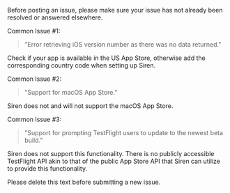 Before posting an issue, please make sure your issue has not already been resolved or answered elsewhere.

Common Issue #1:
> "Error retrieving iOS version number as there was no data returned."

Check if your app is available in the US App Store, otherwise add the corresponding country code when setting up Siren.

Common Issue #2:
> "Support for macOS App Store."

Siren does not and will not support the macOS App Store.

Common Issue #3:
> "Support for prompting TestFlight users to update to the newest beta build."

Siren does not support this functionality. There is no publicly accessible TestFlight API akin to that of the public App Store API that Siren can utilize to provide this functionality.

Please delete this text before submitting a new issue.
